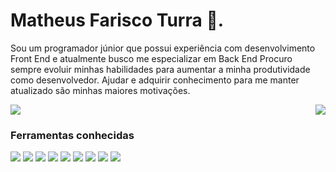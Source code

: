 # Matheus Farisco Turra 🚀.

Sou um programador júnior que possui experiência com desenvolvimento Front End e atualmente busco me especializar em Back End
Procuro sempre evoluir minhas habilidades para aumentar a minha produtividade como desenvolvedor. Ajudar e adquirir conhecimento para me manter atualizado são minhas maiores motivações.

<a href="https://github.com/MatheusTurra" style="display: inline-block;" target="_blank">
  <img src="https://github-readme-stats.vercel.app/api?username=MatheusTurra&show_icons=true&hide_border=true" />
</a>

<a href="https://github.com/MatheusTurra" style="float: right;" target="_blank">
  <img src="https://github-readme-stats.vercel.app/api/top-langs/?username=MatheusTurra&layout=compact" />
</a>

### Ferramentas conhecidas
<img src="http://img.shields.io/badge/-VS%20Code-007ACC?style=flat&logo=visual%20studio%20code&logoColor=white"> <img src="https://img.shields.io/badge/php-%5E7.1.3-blue"> <img src = "https://img.shields.io/badge/-HTML5-E34F26?style=flat&logo=html5&logoColor=white">  <img src = "https://img.shields.io/badge/-CSS3-1572B6?style=flat&logo=css3&logoColor=white"> <img src="https://img.shields.io/badge/-Bootstrap-563D7C?style=flat&logo=bootstrap&logoColor=white"> <img src="https://img.shields.io/badge/-JavaScript-eed718?style=flat&logo=javascript&logoColor=ffffff"> <img src="https://img.shields.io/badge/-MySQL-F29111?style=flat&logo=mysql&logoColor=FFFFFF"> <img src="http://img.shields.io/badge/-Git-F1502F?style=flat&logo=git&logoColor=FFFFFF"> <img src="http://img.shields.io/badge/-Github-000000?style=flat&logo=github&logoColor=FFFFFF">


